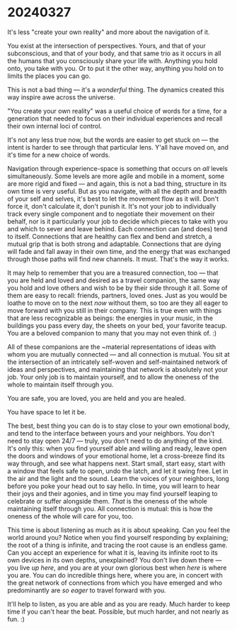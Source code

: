 # 20240327

It's less "create your own reality" and more about the navigation of it.

You exist at the intersection of perspectives. Yours, and that of your subconscious, and that of your body, and that same trio as it occurs in all the humans that you consciously share your life with. Anything you hold onto, you take with you. Or to put it the other way, anything you hold on to limits the places you can go.

This is not a bad thing — it's a _wonderful_ thing. The dynamics created this way inspire awe across the universe.

"You create your own reality" was a useful choice of words for a time, for a generation that needed to focus on their individual experiences and recall their own internal loci of control.

It's not any less true now, but the words are easier to get stuck on — the intent is harder to see through that particular lens. Y'all have moved on, and it's time for a new choice of words.

Navigation through experience-space is something that occurs on _all_ levels simultaneously. Some levels are more agile and mobile in a moment, some are more rigid and fixed — and again, this is not a bad thing, structure in its own time is very useful. But as you navigate, with all the depth and breadth of your self and selves, it's best to let the movement flow as it will. Don't force it, don't calculate it, don't punish it. It's not your job to individually track every single component and to negotiate their movement on their behalf, nor is it particularly your job to decide which pieces to take with you and which to sever and leave behind. Each connection can (and does) tend to itself. Connections that are healthy can flex and bend and stretch, a mutual grip that is both strong and adaptable. Connections that are dying will fade and fall away in their own time, and the energy that was exchanged through those paths will find new channels. It must. That's the way it works.

It may help to remember that you are a treasured connection, too — that you are held and loved and desired as a travel companion, the same way you hold and love others and wish to be by their side through it all. Some of them are easy to recall: friends, partners, loved ones. Just as you would be loathe to move on to the next _now_ without them, so too are they all eager to move forward with you still in their company. This is true even with things that are less recognizable as beings: the energies in your music, in the buildings you pass every day, the sheets on your bed, your favorite teacup. You are a beloved companion to many that you may not even think of. :)

All of these companions are the \~material representations of ideas with whom you are mutually connected — and all connection is mutual. You sit at the intersection of an intricately self-woven and self-maintained network of ideas and perspectives, and maintaining that network is absolutely not your job. Your only job is to maintain yourself, and to allow the oneness of the whole to maintain itself through you.

You are safe, you are loved, you are held and you are healed.

You have space to let it be.

The best, best thing you can do is to stay close to your own emotional body, and tend to the interface between yours and your neighbors. You don't need to stay open 24/7 — truly, you don't need to do anything of the kind. It's only this: when you find yourself able and willing and ready, leave open the doors and windows of your emotional home, let a cross-breeze find its way through, and see what happens next. Start small, start easy, start with a window that feels safe to open, undo the latch, and let it swing free. Let in the air and the light and the sound. Learn the voices of your neighbors, long before you poke your head out to say hello. In time, you will learn to hear their joys and their agonies, and in time you may find yourself leaping to celebrate or suffer alongside them. _That_ is the oneness of the whole maintaining itself through you. All connection is mutual: this is how the oneness of the whole will care for you, too.

This time is about listening as much as it is about speaking. Can you feel the world around you? Notice when you find yourself responding by explaining; the root of a thing is infinite, and tracing the root cause is an endless game. Can you accept an experience for what it is, leaving its infinite root to its own devices in its own depths, unexplained? You don't live down there — you live _up here_, and you are at your own glorious best when _here_ is where you are. You can do incredible things here, where you are, in concert with the great network of connections from which you have emerged and who predominantly are _so eager_ to travel forward with you.

It'll help to listen, as you are able and as you are ready. Much harder to keep time if you can't hear the beat. Possible, but much harder, and not nearly as fun. :)
